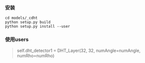 ### 安装
```shell script
cd models/_cdht
python setup.py build 
python setup.py install --user
```

### 使用users
> self.dht_detector1 = DHT_Layer(32, 32, numAngle=numAngle, numRho=numRho)